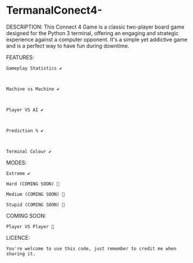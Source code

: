 # TermanalConect4-


DESCRIPTION:
This Connect 4 Game is a classic two-player board game designed for the 
Python 3 terminal, offering an engaging and strategic experience against a computer 
opponent. It's a simple yet addictive game and is a perfect way to have fun during downtime.

FEATURES:

    Gameplay Statistics ✔️
    
    

    Machine vs Machine ✔️
    


    Player VS AI ✔️
    
    

    Prediction % ✔️
    
    

    Terminal Colour ✔️

MODES:

    Extreme ✔️

    Hard (COMING SOON) 🔴

    Medium (COMING SOON) 🔴

    Stupid (COMING SOON) 🔴

COMING SOON:


    Player VS Player 🔴
    

LICENCE: 


    You're welcome to use this code, just remember to credit me when sharing it.
  
